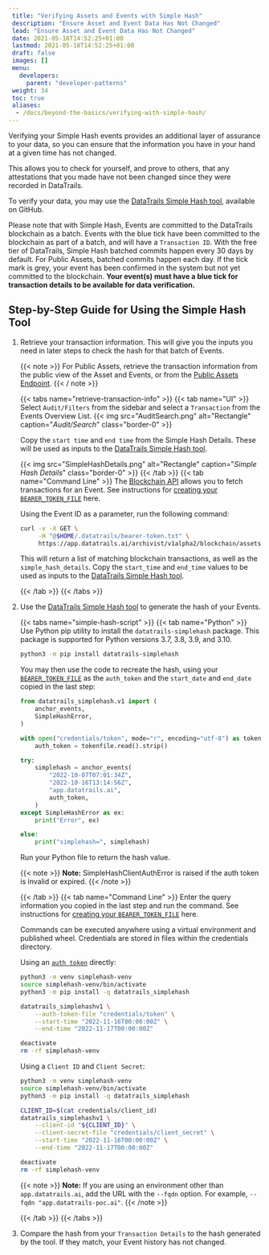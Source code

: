 ```yaml
---
 title: "Verifying Assets and Events with Simple Hash"
 description: "Ensure Asset and Event Data Has Not Changed"
 lead: "Ensure Asset and Event Data Has Not Changed"
 date: 2021-05-18T14:52:25+01:00
 lastmod: 2021-05-18T14:52:25+01:00
 draft: false
 images: []
 menu:
   developers:
     parent: "developer-patterns"
 weight: 34
 toc: true
 aliases: 
  - /docs/beyond-the-basics/verifying-with-simple-hash/
---
```


Verifying your Simple Hash events provides an additional layer of assurance to your data, so you can ensure that the information you have in your hand at a given time has not changed.

This allows you to check for yourself, and prove to others, that any attestations that you made have not been changed since they were recorded in DataTrails.

To verify your data, you may use the [DataTrails Simple Hash tool](https://github.com/datatrails/datatrails-simplehash-python), available on GitHub.

Please note that with Simple Hash, Events are committed to the DataTrails blockchain as a batch. Events with the blue tick have been committed to the blockchain as part of a batch, and will have a `Transaction ID`. With the free tier of DataTrails, Simple Hash batched commits happen every 30 days by default. For Public Assets, batched commits happen each day. If the tick mark is grey, your event has been confirmed in the system but not yet committed to the blockchain. **Your event(s) must have a blue tick for transaction details to be available for data verification.**

## Step-by-Step Guide for Using the Simple Hash Tool

1. Retrieve your transaction information. This will give you the inputs you need in later steps to check the hash for that batch of Events.

   {{< note >}}
   For Public Assets, retrieve the transaction information from the public view of the Asset and Events, or from the [Public Assets Endpoint](/developers/api-reference/public-assets-api/).
   {{< / note >}}

   {{< tabs name="retrieve-transaction-info" >}}
   {{< tab name="UI" >}}
   Select `Audit/Filters` from the sidebar and select a `Transaction` from the Events Overview List.
   {{< img src="AuditSearch.png" alt="Rectangle" caption="<em>Audit/Search</em>" class="border-0" >}}

   Copy the `start time` and `end time` from the Simple Hash Details. These will be used as inputs to the [DataTrails Simple Hash tool](https://github.com/datatrails/datatrails-simplehash-python).

   {{< img src="SimpleHashDetails.png" alt="Rectangle" caption="<em>Simple Hash Details</em>" class="border-0" >}}
   {{< /tab >}}
   {{< tab name="Command Line" >}}
   The [Blockchain API](/developers/api-reference/blockchain-api/) allows you to fetch transactions for an Event. See instructions for [creating your `BEARER_TOKEN_FILE`](/developers/developer-patterns/getting-access-tokens-using-app-registrations/) here.

   Using the Event ID as a parameter, run the following command:

   ```bash
   curl -v -X GET \
        -H "@$HOME/.datatrails/bearer-token.txt" \
        https://app.datatrails.ai/archivist/v1alpha2/blockchain/assets/<asset-id>/events/<event-id>
   ```

   This will return a list of matching blockchain transactions, as well as the `simple_hash_details`. Copy the `start_time` and `end_time` values to be used as inputs to the [DataTrails Simple Hash tool](https://github.com/datatrails/datatrails-simplehash-python).

   {{< /tab >}}
   {{< /tabs >}}

1. Use the [DataTrails Simple Hash tool](https://github.com/datatrails/datatrails-simplehash-python) to generate the hash of your Events.

   {{< tabs name="simple-hash-script" >}}
   {{< tab name="Python" >}}
   Use Python pip utility to install the `datatrails-simplehash` package. This package is supported for Python versions 3.7, 3.8, 3.9, and 3.10.

   ```bash
   python3 -m pip install datatrails-simplehash
   ```

   You may then use the code to recreate the hash, using your [`BEARER_TOKEN_FILE`](/developers/developer-patterns/getting-access-tokens-using-app-registrations/) as the `auth_token` and the `start_date` and `end_date` copied in the last step:

   ```python
   from datatrails_simplehash.v1 import (
       anchor_events,
       SimpleHashError,
   )

   with open("credentials/token", mode="r", encoding="utf-8") as tokenfile:
       auth_token = tokenfile.read().strip()

   try:
       simplehash = anchor_events(
           "2022-10-07T07:01:34Z",
           "2022-10-16T13:14:56Z",
           "app.datatrails.ai",
           auth_token,
       )
   except SimpleHashError as ex:
       print("Error", ex)

   else:
       print("simplehash=", simplehash)
   ```

   Run your Python file to return the hash value.

   {{< note >}}
   **Note:** SimpleHashClientAuthError is raised if the auth token is invalid or expired.
   {{< /note >}}

   {{< /tab >}}
   {{< tab name="Command Line" >}}
   Enter the query information you copied in the last step and run the command. See instructions for [creating your `BEARER_TOKEN_FILE`](/developers/developer-patterns/getting-access-tokens-using-app-registrations/) here.

   Commands can be executed anywhere using a virtual environment and published wheel. Credentials are stored in files within the credentials directory.

   Using an [`auth token`](/developers/developer-patterns/getting-access-tokens-using-app-registrations/) directly:

   ```bash
   python3 -m venv simplehash-venv
   source simplehash-venv/bin/activate
   python3 -m pip install -q datatrails_simplehash

   datatrails_simplehashv1 \
       --auth-token-file "credentials/token" \
       --start-time "2022-11-16T00:00:00Z" \
       --end-time "2022-11-17T00:00:00Z"

   deactivate
   rm -rf simplehash-venv
   ```

   Using a `Client ID` and `Client Secret`:

   ```bash
   python3 -m venv simplehash-venv
   source simplehash-venv/bin/activate
   python3 -m pip install -q datatrails_simplehash

   CLIENT_ID=$(cat credentials/client_id)
   datatrails_simplehashv1 \
       --client-id "${CLIENT_ID}" \
       --client-secret-file "credentials/client_secret" \
       --start-time "2022-11-16T00:00:00Z" \
       --end-time "2022-11-17T00:00:00Z"

   deactivate
   rm -rf simplehash-venv
   ```

   {{< note >}}
   **Note:** If you are using an environment other than `app.datatrails.ai`, add the URL with the `--fqdn` option. For example, `--fqdn "app.datatrails-poc.ai"`.
   {{< /note >}}

   {{< /tab >}}
   {{< /tabs >}}

1. Compare the hash from your `Transaction Details` to the hash generated by the tool. If they match, your Event history has not changed.
